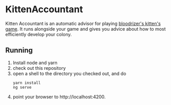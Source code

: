 # KittenAccountant

Kitten Accountant is an automatic advisor for playing [bloodrizer's kitten's game](http://bloodrizer.ru/games/kittens/). It runs alongside your game and gives you advice about how to most efficiently develop your colony. 

## Running

1. Install node and yarn
2. check out this repository
3. open a shell to the directory you checked out, and do
    ```
    yarn install
    ng serve
    ```
4. point your browser to http://localhost:4200.
